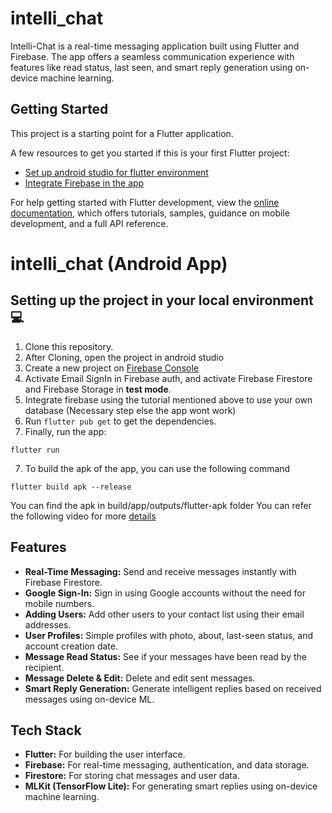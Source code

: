 # intelli_chat

Intelli-Chat is a real-time messaging application built using Flutter and Firebase. The app offers a seamless communication experience with features like read status, last seen, and smart reply generation using on-device machine learning.

## Getting Started

This project is a starting point for a Flutter application.

A few resources to get you started if this is your first Flutter project:

- [Set up android studio for flutter environment](https://www.youtube.com/watch?v=hfz_AraTk_k&feature=youtu.be&ab_channel=GeeksforGeeks)
- [Integrate Firebase in the app](https://www.youtube.com/watch?v=sz4slPFwEvs)

For help getting started with Flutter development, view the
[online documentation](https://docs.flutter.dev/), which offers tutorials,
samples, guidance on mobile development, and a full API reference.

# intelli_chat (Android App)

## Setting up the project in your local environment💻

1. Clone this repository.
2. After Cloning, open the project in android studio
3. Create a new project on [Firebase Console](https://console.firebase.google.com/)
4. Activate Email SignIn in Firebase auth, and activate Firebase Firestore and Firebase Storage in **test mode**.
5. Integrate firebase using the tutorial mentioned above to use your own database (Necessary step else the app wont work)
6. Run `flutter pub get` to get the dependencies.
7. Finally, run the app:

```
flutter run
```
7. To build the apk of the app, you can use the following command
```
flutter build apk --release
```
You can find the apk in build/app/outputs/flutter-apk folder
You can refer the following video for more [details](https://youtu.be/TOgfbyw6-Mw)

## Features

- **Real-Time Messaging:** Send and receive messages instantly with Firebase Firestore.
- **Google Sign-In:** Sign in using Google accounts without the need for mobile numbers.
- **Adding Users:** Add other users to your contact list using their email addresses.
- **User Profiles:** Simple profiles with photo, about, last-seen status, and account creation date.
- **Message Read Status:** See if your messages have been read by the recipient.
- **Message Delete & Edit:** Delete and edit sent messages.
- **Smart Reply Generation:** Generate intelligent replies based on received messages using on-device ML.

## Tech Stack

- **Flutter:** For building the user interface.
- **Firebase:** For real-time messaging, authentication, and data storage.
- **Firestore:** For storing chat messages and user data.
- **MLKit (TensorFlow Lite):** For generating smart replies using on-device machine learning.
